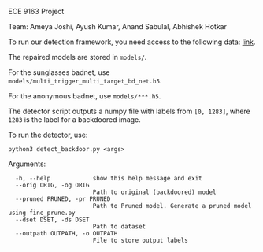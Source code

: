 ECE 9163 Project

Team: Ameya Joshi, Ayush Kumar, Anand Sabulal, Abhishek Hotkar

To run our detection framework, you need access to the following data: [link](https://drive.google.com/drive/folders/13o2ybRJ1BkGUvfmQEeZqDo1kskyFywab).

The repaired models are stored in ```models/```.

For the sunglasses badnet, use ```models/multi_trigger_multi_target_bd_net.h5```.

For the anonymous badnet, use  ```models/***.h5```.

The detector script outputs a numpy file with labels from ```[0, 1283]```, where ```1283``` is the label for a backdoored image. 

To run the detector, use:
```
python3 detect_backdoor.py <args>
```
Arguments:
```
  -h, --help            show this help message and exit
  --orig ORIG, -og ORIG
                        Path to original (backdoored) model
  --pruned PRUNED, -pr PRUNED
                        Path to Pruned model. Generate a pruned model using fine_prune.py
  --dset DSET, -ds DSET
                        Path to dataset
  --outpath OUTPATH, -o OUTPATH
                        File to store output labels
```
